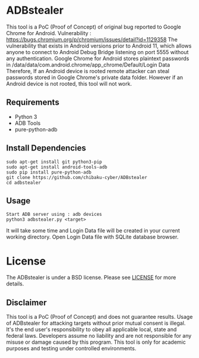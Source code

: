 # ADBstealer

This tool is a PoC (Proof of Concept) of original bug reported to Google Chrome for Android.
Vulnerability : https://bugs.chromium.org/p/chromium/issues/detail?id=1129358
The vulnerability that exists in Android versions prior to Android 11, which allows anyone to connect to Android Debug Bridge listening on port 5555 without any authentication.
Google Chrome for Android stores plaintext passwords in /data/data/com.android.chrome/app_chrome/Default/Login Data 
Therefore, If an Android device is rooted remote attacker can steal passwords stored in Google Chrome's private data folder.
However if an Android device is not rooted, this tool will not work.

## Requirements

-   Python 3
-   ADB Tools
-   pure-python-adb

## Install Dependencies
```
sudo apt-get install git python3-pip
sudo apt-get install android-tools-adb
sudo pip install pure-python-adb
git clone https://github.com/chibaku-cyber/ADBstealer
cd adbstealer
```

## Usage

```
Start ADB server using : adb devices
python3 adbstealer.py <target>
```
It will take some time and Login Data file will be created in your current working directory. Open Login Data file with SQLite database browser.

# License

The ADBstealer is under a BSD license.
Please see [LICENSE](LICENSE) for more details.

## Disclaimer
This tool is a PoC (Proof of Concept) and does not guarantee results.
Usage of ADBstealer for attacking targets without prior mutual consent is illegal. It's the end user's responsibility to obey all applicable local, state and federal laws.
Developers assume no liability and are not responsible for any misuse or damage caused by this program. 
This tool is only for academic purposes and testing  under controlled environments.
